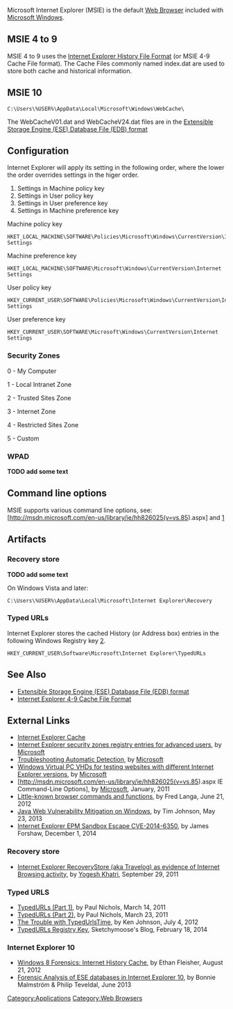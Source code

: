 Microsoft Internet Explorer (MSIE) is the default [Web
Browser](Web_Browser "wikilink") included with [Microsoft
Windows](Microsoft_Windows "wikilink").

## MSIE 4 to 9

MSIE 4 to 9 uses the [Internet Explorer History File
Format](Internet_Explorer_History_File_Format "wikilink") (or MSIE 4-9
Cache File format). The Cache Files commonly named index.dat are used to
store both cache and historical information.

## MSIE 10

    C:\Users\%USER%\AppData\Local\Microsoft\Windows\WebCache\

The WebCacheV01.dat and WebCacheV24.dat files are in the [Extensible
Storage Engine (ESE) Database File (EDB)
format](Extensible_Storage_Engine_(ESE)_Database_File_(EDB)_format "wikilink")

## Configuration

Internet Explorer will apply its setting in the following order, where
the lower the order overrides settings in the higer order.

1.  Settings in Machine policy key
2.  Settings in User policy key
3.  Settings in User preference key
4.  Settings in Machine preference key

Machine policy key

    HKET_LOCAL_MACHINE\SOFTWARE\Policies\Microsoft\Windows\CurrentVersion\Internet Settings

Machine preference key

    HKET_LOCAL_MACHINE\SOFTWARE\Microsoft\Windows\CurrentVersion\Internet Settings

User policy key

    HKEY_CURRENT_USER\SOFTWARE\Policies\Microsoft\Windows\CurrentVersion\Internet Settings

User preference key

    HKEY_CURRENT_USER\SOFTWARE\Microsoft\Windows\CurrentVersion\Internet Settings

### Security Zones

0 - My Computer

1 - Local Intranet Zone

2 - Trusted Sites Zone

3 - Internet Zone

4 - Restricted Sites Zone

5 - Custom

### WPAD

<b>TODO add some text</b>

## Command line options

MSIE supports various command line options, see:
\[<http://msdn.microsoft.com/en-us/library/ie/hh826025(v=vs.85>).aspx\]
and
[1](http://windowssecrets.com/top-story/little-known-browser-commands-and-functions/)

## Artifacts

### Recovery store

<b>TODO add some text</b>

On Windows Vista and later:

    C:\Users\%USER%\AppData\Local\Microsoft\Internet Explorer\Recovery

### Typed URLs

Internet Explorer stores the cached History (or Address box) entries in
the following Windows Registry key
[2](http://support.microsoft.com/kb/157729).

    HKEY_CURRENT_USER\Software\Microsoft\Internet Explorer\TypedURLs

## See Also

- [Extensible Storage Engine (ESE) Database File (EDB)
  format](Extensible_Storage_Engine_(ESE)_Database_File_(EDB)_format "wikilink")
- [Internet Explorer 4-9 Cache File
  Format](Internet_Explorer_History_File_Format "wikilink")

## External Links

- [Internet Explorer
  Cache](http://kb.digital-detective.co.uk/display/NetAnalysis1/Internet+Explorer+Cache)
- [Internet Explorer security zones registry entries for advanced
  users](http://support.microsoft.com/kb/182569), by
  [Microsoft](Microsoft "wikilink")
- [Troubleshooting Automatic
  Detection](http://technet.microsoft.com/en-us/library/cc302643.aspx),
  by [Microsoft](Microsoft "wikilink")
- [Windows Virtual PC VHDs for testing websites with different Internet
  Explorer
  versions](http://www.microsoft.com/en-us/download/details.aspx?id=11575),
  by [Microsoft](Microsoft "wikilink")
- \[<http://msdn.microsoft.com/en-us/library/ie/hh826025(v=vs.85>).aspx
  IE Command-Line Options\], by [Microsoft](Microsoft "wikilink"),
  January, 2011
- [Little-known browser commands and
  functions](http://windowssecrets.com/top-story/little-known-browser-commands-and-functions/),
  by Fred Langa, June 21, 2012
- [Java Web Vulnerability Mitigation on
  Windows](http://tojoswalls.blogspot.com/2013/05/java-web-vulnerability-mitigation-on.html),
  by Tim Johnson, May 23, 2013
- [Internet Explorer EPM Sandbox Escape
  CVE-2014-6350](http://googleprojectzero.blogspot.co.uk/2014/12/internet-explorer-epm-sandbox-escape.html),
  by James Forshaw, December 1, 2014

### Recovery store

- [Internet Explorer RecoveryStore (aka Travelog) as evidence of
  Internet Browsing
  activity](http://www.swiftforensics.com/2011/09/internet-explorer-recoverystore-aka.html),
  by [Yogesh Khatri](Yogesh_Khatri "wikilink"), September 29, 2011

### Typed URLS

- [TypedURLs (Part
  1)](http://crucialsecurityblog.harris.com/2011/03/14/typedurls-part-1/),
  by Paul Nichols, March 14, 2011
- [TypedURLs (Part
  2)](http://crucialsecurityblog.harris.com/2011/03/23/typedurls-part-2/),
  by Paul Nichols, March 23, 2011
- [The Trouble with
  TypedUrlsTime](http://randomthoughtsofforensics.blogspot.co.uk/2012/07/trouble-with-typedurlstime.html),
  by Ken Johnson, July 4, 2012
- [TypedURLs Registry
  Key](http://sketchymoose.blogspot.ch/2014/02/typedurls-registry-key.html),
  Sketchymoose's Blog, February 18, 2014

### Internet Explorer 10

- [Windows 8 Forensics: Internet History
  Cache](http://cyberarms.wordpress.com/2012/08/21/windows-8-forensics-internet-cache-history/),
  by Ethan Fleisher, August 21, 2012
- [Forensic Analysis of ESE databases in Internet Explorer
  10](http://hh.diva-portal.org/smash/get/diva2:635743/FULLTEXT02.pdf),
  by Bonnie Malmström & Philip Teveldal, June 2013

[Category:Applications](Category:Applications "wikilink") [Category:Web
Browsers](Category:Web_Browsers "wikilink")